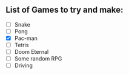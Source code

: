 ## List of Games to try and make:
- [ ] Snake
- [ ] Pong
- [x] Pac-man
- [ ] Tetris
- [ ] Doom Eternal
- [ ] Some random RPG
- [ ] Driving
